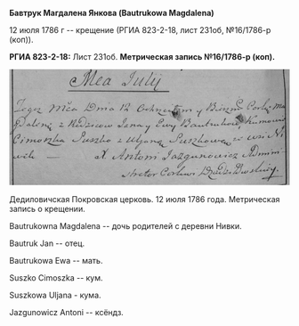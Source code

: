 **Бавтрук Магдалена Янкова (Bautrukowa Magdalena)**

12 июля 1786 г -- крещение (РГИА 823-2-18, лист 231об, №16/1786-р
(коп)).

**РГИА 823-2-18:** Лист 231об. **Метрическая запись №16/1786-р (коп).**

![](./media/08339f19948fd7f2b74a3848cfb9a69cddec3911.png)

Дедиловичская Покровская церковь. 12 июля 1786 года. Метрическая запись
о крещении.

Bautrukowna Magdalena -- дочь родителей с деревни Нивки.

Bautruk Jan -- отец.

Bautrukowa Ewa -- мать.

Suszko Cimoszka -- кум.

Suszkowa Uljana - кума.

Jazgunowicz Antoni -- ксёндз.
